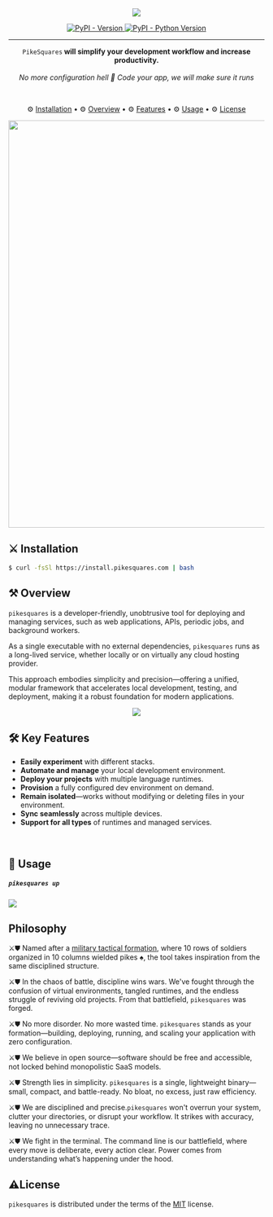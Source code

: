 <!--h1 align="center">
  PikeSquares  
  <br>
  <img src="https://raw.githubusercontent.com/EloquentBits/pikesquares/refs/heads/master/assets/PikeSquares.svg" alt="PikeSquares Logo">
</h1-->

<div align="center">
  <img src="https://diagrams.pikesquares.com/psq-banner.png">
</div>

<p align="center">
  <a href="https://pypi.org/project/pikesquares">
    <img src="https://img.shields.io/pypi/v/pikesquares.svg" alt="PyPI - Version">
  </a>
  <a href="https://pypi.org/project/pikesquares">
    <img src="https://img.shields.io/pypi/pyversions/pikesquares.svg" alt="PyPI - Python Version">
  </a>
</p>

-----

<p align="center">
   <code>PikeSquares</code><strong> will simplify your development workflow and increase productivity.</strong>
  <br><br>
  <em>No more configuration hell 👹 Code your app, we will make sure it runs</em>
</p>

<br>

<p align="center">
  ⚙ <a href="#installation">Installation</a> •  
  ⚙ <a href="#overview">Overview</a> •  
  ⚙ <a href="#features">Features</a> •  
  ⚙ <a href="#usage">Usage</a> •  
  ⚙ <a href="#license">License</a>
</p>

<p align="center">
<img src = "https://diagrams.pikesquares.com/asciinema/psq-asciiart.jpg" width = "800">
</p>


## ⚔ Installation

```bash 
$ curl -fsSl https://install.pikesquares.com | bash
```



## ⚒ Overview

`pikesquares` is a developer-friendly, unobtrusive tool for deploying and managing services, such as web applications, APIs, periodic jobs, and background workers.

As a single executable with no external dependencies, `pikesquares` runs as a long-lived service, whether locally or on virtually any cloud hosting provider.

This approach embodies simplicity and precision—offering a unified, modular framework that accelerates local development, testing, and deployment, making it a robust foundation for modern applications.


<p align="center"><img src = "https://diagrams.pikesquares.com/block-diagram-01.jpg"></p>

## 🛠 Key Features

* **Easily experiment** with different stacks.
* **Automate and manage** your local development environment.
* **Deploy your projects** with multiple language runtimes.
* **Provision** a fully configured dev environment on demand.
* **Remain isolated**—works without modifying or deleting files in your environment.
* **Sync seamlessly** across multiple devices.
* **Support for all types** of runtimes and managed services.
<br>

## 🔨 Usage

##### `pikesquares up`
<img src = "https://diagrams.pikesquares.com/asciinema/pks_up.gif">

<!-- 
##### `pikesquares --help`
<br>
<img src="https://diagrams.pikesquares.com/asciinema/uv.gif" style="max-width: 800px; width: 100%;">
##### `pikesquares init`
<br>
<img src="https://diagrams.pikesquares.com/asciinema/init_test.gif">
-->

## Philosophy
⚔︎⛊ Named after a [military tactical formation](https://en.wikipedia.org/wiki/Pike_square), where 10 rows of soldiers organized in 10 columns wielded pikes ♠️, the tool takes inspiration from the same disciplined structure.

⚔︎⛊ In the chaos of battle, discipline wins wars. We've fought through the confusion of virtual environments, tangled runtimes, and the endless struggle of reviving old projects. From that battlefield, `pikesquares` was forged.

⚔︎⛊  No more disorder. No more wasted time. `pikesquares` stands as your formation—building, deploying, running, and scaling your application with zero configuration.

⚔︎⛊ We believe in open source—software should be free and accessible, not locked behind monopolistic SaaS models.

⚔︎⛊ Strength lies in simplicity. `pikesquares` is a single, lightweight binary—small, compact, and battle-ready. No bloat, no excess, just raw efficiency.

⚔︎⛊ We are disciplined and precise.`pikesquares` won't overrun your system, clutter your directories, or disrupt your workflow. It strikes with accuracy, leaving no unnecessary trace.

⚔︎⛊ We fight in the terminal. The command line is our battlefield, where every move is deliberate, every action clear. Power comes from understanding what’s happening under the hood.

## ⚠️License

`pikesquares` is distributed under the terms of the [MIT](https://spdx.org/licenses/MIT.html) license.










